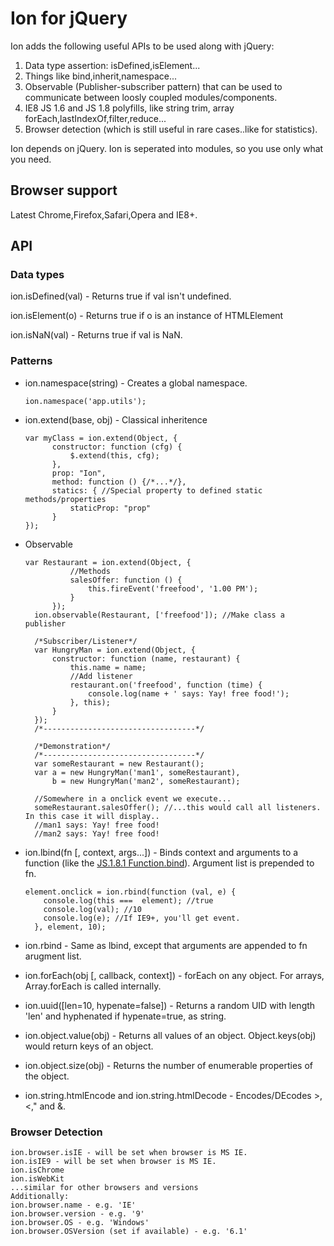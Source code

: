 # Ion for jQuery

Ion adds the following useful APIs to be used along with jQuery:

1. Data type assertion: isDefined,isElement...
2. Things like bind,inherit,namespace...
3. Observable (Publisher-subscriber pattern) that can be used to communicate between loosly coupled modules/components.
3. IE8 JS 1.6 and JS 1.8 polyfills, like string trim, array forEach,lastIndexOf,filter,reduce...
4. Browser detection (which is still useful in rare cases..like for statistics).

Ion depends on jQuery. Ion is seperated into modules, so you use only what you need.

## Browser support

Latest Chrome,Firefox,Safari,Opera and IE8+.

## API

### Data types

ion.isDefined(val) - Returns true if val isn't undefined.

ion.isElement(o) - Returns true if o is an instance of HTMLElement

ion.isNaN(val) - Returns true if val is NaN.

### Patterns

* ion.namespace(string) - Creates a global namespace.

  ``ion.namespace('app.utils');``

* ion.extend(base, obj) - Classical inheritence

    <pre><code>var myClass = ion.extend(Object, {
        constructor: function (cfg) {
            $.extend(this, cfg);
        },
        prop: "Ion",
        method: function () {/*...*/},
        statics: { //Special property to defined static methods/properties
            staticProp: "prop"
        }
  });</code></pre>

* Observable

    <pre><code>var Restaurant = ion.extend(Object, {
            //Methods
            salesOffer: function () {
                this.fireEvent('freefood', '1.00 PM');
            }
        });
    ion.observable(Restaurant, ['freefood']); //Make class a publisher

    /*Subscriber/Listener*/
    var HungryMan = ion.extend(Object, {
        constructor: function (name, restaurant) {
            this.name = name;
            //Add listener
            restaurant.on('freefood', function (time) {
                console.log(name + ' says: Yay! free food!');
            }, this);
        }
    });
    /*----------------------------------*/

    /*Demonstration*/
    /*----------------------------------*/
    var someRestaurant = new Restaurant();
    var a = new HungryMan('man1', someRestaurant),
        b = new HungryMan('man2', someRestaurant);

    //Somewhere in a onclick event we execute...
    someRestaurant.salesOffer(); //...this would call all listeners. In this case it will display..
    //man1 says: Yay! free food!
    //man2 says: Yay! free food!</code></pre>

* ion.lbind(fn [, context, args...]) - Binds context and arguments to a function (like the [JS.1.8.1 Function.bind](https://developer.mozilla.org/en-US/docs/JavaScript/Reference/Global_Objects/Function/bind)). Argument list is prepended to fn.

    <pre><code>element.onclick = ion.rbind(function (val, e) {
      console.log(this ===  element); //true
      console.log(val); //10
      console.log(e); //If IE9+, you'll get event.
    }, element, 10);</code></pre>

* ion.rbind - Same as lbind, except that arguments are appended to fn arugment list.

* ion.forEach(obj [, callback, context]) - forEach on any object. For arrays, Array.forEach is called internally.
* ion.uuid([len=10, hypenate=false]) - Returns a random UID with length 'len' and hyphenated if hypenate=true, as string.
* ion.object.value(obj) - Returns all values of an object. Object.keys(obj) would return keys of an object.
* ion.object.size(obj) - Returns the number of enumerable properties of the object.
* ion.string.htmlEncode and ion.string.htmlDecode - Encodes/DEcodes >,<," and &.

### Browser Detection

<pre><code>ion.browser.isIE - will be set when browser is MS IE.
ion.isIE9 - will be set when browser is MS IE.
ion.isChrome
ion.isWebKit
...similar for other browsers and versions
Additionally:
ion.browser.name - e.g. 'IE'
ion.browser.version - e.g. '9'
ion.browser.OS - e.g. 'Windows'
ion.browser.OSVersion (set if available) - e.g. '6.1'
</code></pre>
